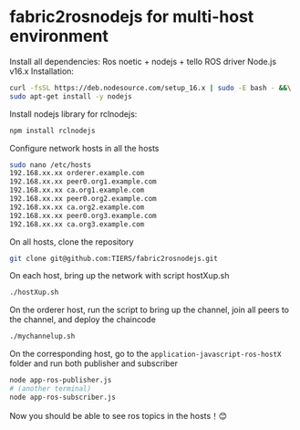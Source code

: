 # fabric2rosnodejs for multi-host environment

Install all dependencies: Ros noetic + nodejs + tello ROS driver
Node.js v16.x Installation:
```bash
curl -fsSL https://deb.nodesource.com/setup_16.x | sudo -E bash - &&\
sudo apt-get install -y nodejs
```
Install nodejs library for rclnodejs:
```bash
npm install rclnodejs
```

Configure network hosts in all the hosts
```bash
sudo nano /etc/hosts
192.168.xx.xx orderer.example.com 
192.168.xx.xx peer0.org1.example.com
192.168.xx.xx ca.org1.example.com
192.168.xx.xx peer0.org2.example.com
192.168.xx.xx ca.org2.example.com
192.168.xx.xx peer0.org3.example.com
192.168.xx.xx ca.org3.example.com
```

On all hosts, clone the repository
```bash
git clone git@github.com:TIERS/fabric2rosnodejs.git
```

On each host, bring up the network with script hostXup.sh
```bash
./hostXup.sh
```

On the orderer host, run the script to bring up the channel,  join all peers to the channel, and deploy the chaincode
```bash
./mychannelup.sh
```

On the corresponding host, go to the `application-javascript-ros-hostX` folder and run both publisher and subscriber
```bash
node app-ros-publisher.js
# (another terminal)
node app-ros-subscriber.js
```

Now you should be able to see ros topics in the hosts！😊
